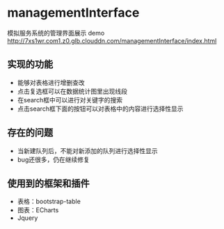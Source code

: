 # managementInterface
模拟服务系统的管理界面展示
demo    
<a href="http://7xs1wr.com1.z0.glb.clouddn.com/managementInterface/index.html">http://7xs1wr.com1.z0.glb.clouddn.com/managementInterface/index.html</a>
## 实现的功能
+ 能够对表格进行增删查改
+ 点击复选框可以在数据统计图里出现线段
+ 在search框中可以进行对关键字的搜索
+ 点击search框下面的按钮可以对表格中的内容进行选择性显示
## 存在的问题
+ 当新建队列后，不能对新添加的队列进行选择性显示
+ bug还很多，仍在继续修复
## 使用到的框架和插件
+ 表格：bootstrap-table
+ 图表：ECharts
+ Jquery

